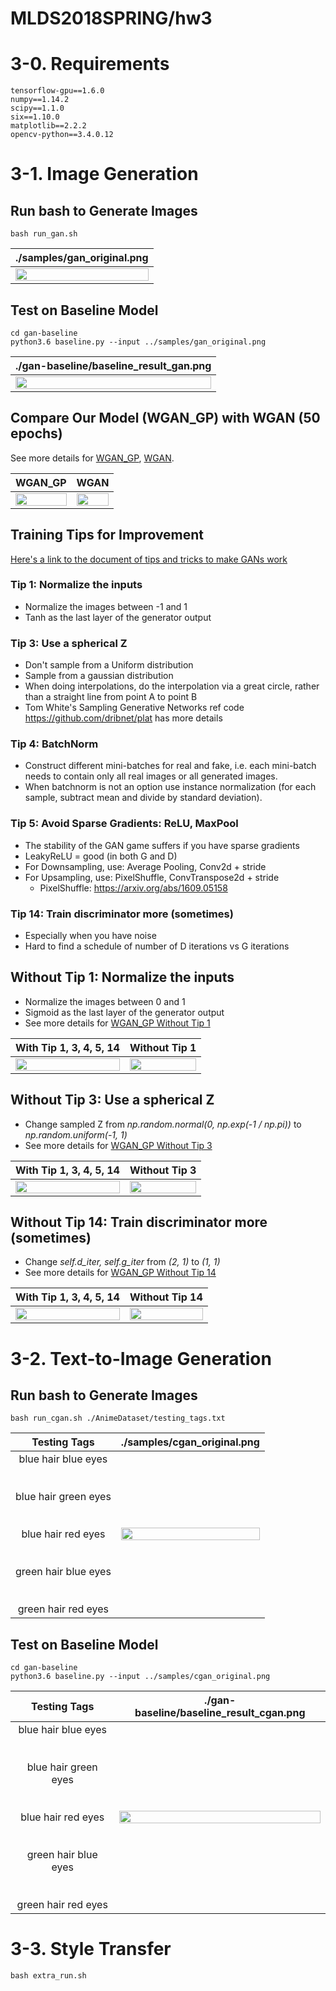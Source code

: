# MLDS2018SPRING/hw3

# 3-0. Requirements
```
tensorflow-gpu==1.6.0
numpy==1.14.2
scipy==1.1.0
six==1.10.0
matplotlib==2.2.2
opencv-python==3.4.0.12
```

# 3-1. Image Generation
## Run bash to Generate Images
```
bash run_gan.sh
```
|./samples/gan_original.png|
|:------------------------:|
|<img src="https://github.com/JasonYao81000/MLDS2018SPRING/blob/master/hw3/samples/gan_original.png" width="100%">|
## Test on Baseline Model
```
cd gan-baseline
python3.6 baseline.py --input ../samples/gan_original.png
```
|./gan-baseline/baseline_result_gan.png|
|:------------------------------------:|
|<img src="https://github.com/JasonYao81000/MLDS2018SPRING/blob/master/hw3/gan-baseline/baseline_result_gan.png" width="100%">|
## Compare Our Model (WGAN_GP) with WGAN (50 epochs)
See more details for [WGAN_GP](https://github.com/JasonYao81000/MLDS2018SPRING/tree/master/hw3/hw3_1/results/WGAN_GP_Anime_64_62), [WGAN](https://github.com/JasonYao81000/MLDS2018SPRING/tree/master/hw3/hw3_1/results/WGAN_Anime_64_62).

|      WGAN_GP       |        WGAN        |
|:------------------:|:------------------:|
|<img src="https://github.com/JasonYao81000/MLDS2018SPRING/blob/master/hw3/hw3_1/results/WGAN_GP_Anime_64_62/WGAN_GP.gif" width="100%">|<img src="https://github.com/JasonYao81000/MLDS2018SPRING/blob/master/hw3/hw3_1/results/WGAN_Anime_64_62/WGAN.gif" width="100%">|

## Training Tips for Improvement 
[Here's a link to the document of tips and tricks to make GANs work](https://github.com/soumith/ganhacks)
### Tip 1: Normalize the inputs 
- Normalize the images between -1 and 1 
- Tanh as the last layer of the generator output 
### Tip 3: Use a spherical Z 
- Don't sample from a Uniform distribution 
- Sample from a gaussian distribution 
- When doing interpolations, do the interpolation via a great circle, rather than a straight line from point A to point B 
- Tom White's Sampling Generative Networks ref code https://github.com/dribnet/plat has more details 
### Tip 4: BatchNorm 
- Construct different mini-batches for real and fake, i.e. each mini-batch needs to contain only all real images or all generated images. 
- When batchnorm is not an option use instance normalization (for each sample, subtract mean and divide by standard deviation). 
### Tip 5: Avoid Sparse Gradients: ReLU, MaxPool 
- The stability of the GAN game suffers if you have sparse gradients
- LeakyReLU = good (in both G and D)
- For Downsampling, use: Average Pooling, Conv2d + stride
- For Upsampling, use: PixelShuffle, ConvTranspose2d + stride
  - PixelShuffle: https://arxiv.org/abs/1609.05158
### Tip 14: Train discriminator more (sometimes) 
- Especially when you have noise
- Hard to find a schedule of number of D iterations vs G iterations

## Without Tip 1: Normalize the inputs 
- Normalize the images between 0 and 1 
- Sigmoid as the last layer of the generator output 
- See more details for [WGAN_GP Without Tip 1](https://github.com/JasonYao81000/MLDS2018SPRING/tree/master/hw3/hw3_1/results/WGAN_GP_WO_1_Anime_64_62)

| With Tip 1, 3, 4, 5, 14 | Without Tip 1 |
|:-----------------------:|:-------------:|
|<img src="https://github.com/JasonYao81000/MLDS2018SPRING/blob/master/hw3/hw3_1/results/WGAN_GP_Anime_64_62/WGAN_GP.gif" width="100%">|<img src="https://github.com/JasonYao81000/MLDS2018SPRING/blob/master/hw3/hw3_1/results/WGAN_GP_WO_1_Anime_64_62/WGAN_GP_WO_1.gif" width="100%">|
## Without Tip 3: Use a spherical Z 
- Change sampled Z from *np.random.normal(0, np.exp(-1 / np.pi))* to *np.random.uniform(-1, 1)*
- See more details for [WGAN_GP Without Tip 3](https://github.com/JasonYao81000/MLDS2018SPRING/tree/master/hw3/hw3_1/results/WGAN_GP_WO_3_Anime_64_62)

| With Tip 1, 3, 4, 5, 14 | Without Tip 3 |
|:-----------------------:|:-------------:|
|<img src="https://github.com/JasonYao81000/MLDS2018SPRING/blob/master/hw3/hw3_1/results/WGAN_GP_Anime_64_62/WGAN_GP.gif" width="100%">|<img src="https://github.com/JasonYao81000/MLDS2018SPRING/blob/master/hw3/hw3_1/results/WGAN_GP_WO_3_Anime_64_62/WGAN_GP_WO_3.gif" width="100%">|
## Without Tip 14: Train discriminator more (sometimes) 
- Change *self.d_iter, self.g_iter* from *(2, 1)* to *(1, 1)*
- See more details for [WGAN_GP Without Tip 14](https://github.com/JasonYao81000/MLDS2018SPRING/tree/master/hw3/hw3_1/results/WGAN_GP_WO_14_Anime_64_62)

| With Tip 1, 3, 4, 5, 14 | Without Tip 14 |
|:-----------------------:|:-------------:|
|<img src="https://github.com/JasonYao81000/MLDS2018SPRING/blob/master/hw3/hw3_1/results/WGAN_GP_Anime_64_62/WGAN_GP.gif" width="100%">|<img src="https://github.com/JasonYao81000/MLDS2018SPRING/blob/master/hw3/hw3_1/results/WGAN_GP_WO_14_Anime_64_62/WGAN_GP_WO_14.gif" width="100%">|

# 3-2. Text-to-Image Generation
## Run bash to Generate Images
```
bash run_cgan.sh ./AnimeDataset/testing_tags.txt
```
| Testing Tags |./samples/cgan_original.png|
|:------------:|:-------------------------:|
|blue hair blue eyes<br><br><br>blue hair green eyes<br><br><br>blue hair red eyes<br><br><br>green hair blue eyes<br><br><br>green hair red eyes|<img src="https://github.com/JasonYao81000/MLDS2018SPRING/blob/master/hw3/samples/cgan_original.png" width="100%">|
## Test on Baseline Model
```
cd gan-baseline
python3.6 baseline.py --input ../samples/cgan_original.png
```
| Testing Tags |./gan-baseline/baseline_result_cgan.png|
|:------------:|:-------------------------------------:|
|blue hair blue eyes<br><br><br>blue hair green eyes<br><br><br>blue hair red eyes<br><br><br>green hair blue eyes<br><br><br>green hair red eyes|<img src="https://github.com/JasonYao81000/MLDS2018SPRING/blob/master/hw3/gan-baseline/baseline_result_cgan.png" width="100%">|

# 3-3. Style Transfer
```
bash extra_run.sh
```
